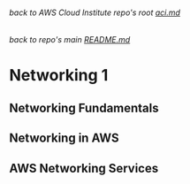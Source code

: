 ###### back to AWS Cloud Institute repo's root [aci.md](../aci.md)
###### back to repo's main [README.md](../../../README.md)
# Networking 1
## Networking Fundamentals

## Networking in AWS

## AWS Networking Services
